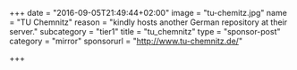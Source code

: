 +++
date = "2016-09-05T21:49:44+02:00"
image = "tu-chemitz.jpg"
name = "TU Chemnitz"
reason = "kindly hosts another German repository at their server."
subcategory = "tier1"
title = "tu_chemnitz"
type = "sponsor-post"
category = "mirror"
sponsorurl = "http://www.tu-chemnitz.de/"

+++

